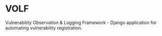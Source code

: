 # VOLF
Vulnerability Observation &amp; Logging Framework - Django application for automating vulnerability registration.
